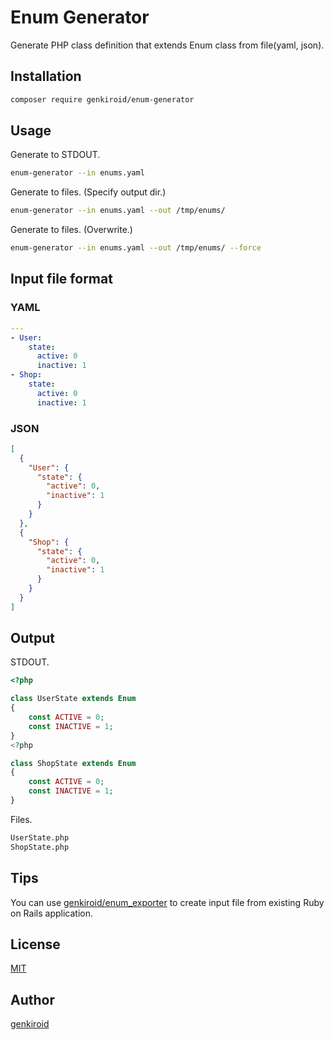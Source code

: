 # Enum Generator

Generate PHP class definition that extends Enum class from file(yaml, json).

## Installation

```sh
composer require genkiroid/enum-generator
```

## Usage

Generate to STDOUT.

```sh
enum-generator --in enums.yaml
```

Generate to files. (Specify output dir.)

```sh
enum-generator --in enums.yaml --out /tmp/enums/
```

Generate to files. (Overwrite.)

```sh
enum-generator --in enums.yaml --out /tmp/enums/ --force
```

## Input file format

### YAML

```yaml
---
- User:
    state:
      active: 0
      inactive: 1
- Shop:
    state:
      active: 0
      inactive: 1
```

### JSON

```json
[
  {
    "User": {
      "state": {
        "active": 0,
        "inactive": 1
      }
    }
  },
  {
    "Shop": {
      "state": {
        "active": 0,
        "inactive": 1
      }
    }
  }
]
```

## Output

STDOUT.

```php
<?php

class UserState extends Enum
{
    const ACTIVE = 0;
    const INACTIVE = 1;
}
<?php

class ShopState extends Enum
{
    const ACTIVE = 0;
    const INACTIVE = 1;
}
```

Files.

```sh
UserState.php
ShopState.php
```

## Tips

You can use [genkiroid/enum_exporter](https://github.com/genkiroid/enum_exporter) to create input file from existing Ruby on Rails application.

## License

[MIT](https://github.com/genkiroid/enum-generator/blob/master/LICENSE)

## Author

[genkiroid](https://github.com/genkiroid)


